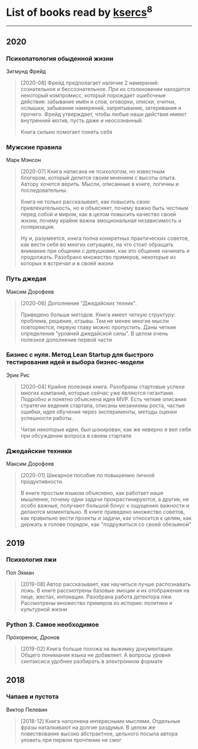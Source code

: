 # List of books read by [ksercs](https://plus.google.com/u/0/113010305809091482859/)<sup>8</sup>
---

## 2020

### Психопатология обыденной жизни
Зигмунд Фрейд
> [2020-08] Фрейд предполагает наличие 2 намерений: сознательное и бессознательное. При их столкновении находится некоторый компромисс, который порождает ошибочные действия: забывание имён и слов, оговорки, описки, очитки, ослышки, забывание намерений, запрятывание, затеривания и прочего. Фрейд утверждает, чтобы любые наши действия имеют внутренний мотив, пусть даже и неосознанный.
> 
> Книга сильно помогает понять себя


### Мужские правила
Марк Мэнсон
> [2020-07] Книга написана не психологом, но известным блогером, который делится своим мнением с высоты опыта. Автору хочется верить. Мысли, описанные в книге, логичны и последовательны. 
> 
> Книга не только рассказывает, как повысить свою привлекательность, но и объясняет, почему важно быть честным перед собой и миром, как в целом повысить качество своей жизни, почему крайне важна эмоциональная независимость и поляризация.
> 
> Ну и, разумеется, книга полна конкретных практических советов, как вести себя во многих ситуациях, на что стоит обращать внимание при общении с девушками, как это общение начинать и продолжать. Разобрано множество примеров, некоторые из которых я встречал и в своей жизни


### Путь джедая
Максим Дорофеев
> [2020-06] Дополнение "Джедайских техник".
> 
> Приведено больше методов. Книга имеет четкую структуру: проблема, решение, отзывы. Тем не менее многие мысли повторяются, первую главу можно пропустить. Даны четкие определения "уровней джедайской силы". В целом очень полезное дополнение первой части


### Бизнес с нуля. Метод Lean Startup для быстрого тестирования идей и выбора бизнес-модели
Эрик Рис
> [2020-04] Крайне полезная книга. Разобраны стартовые успехи многих компаний, которые сейчас уже являются гигантами. Подробно и понятно объяснена идея MVP. Есть четкие описания стратегии ведения стартапа, описаны мезанихмы роста, частые ошибки, идея обучения через эксперименты, методы оценки успешности работы.
> 
> Читая некоторые идеи, был шокирован, как же неверно я вел себя при обсуждении вопроса в своем стартапе


### Джедайские техники
Максим Дорофеев
> [2020-01] Шикарное пособие по повышению личной продуктивности. 
> 
> В книге простым языком объяснено, как работает наше мышление, почему одни задачи прокрастинируются, а другие, не особо важные, получают большой бонус к ощущению важности и делаются моментально. В книге приведено множество советов, как правильно вести проекты и задачи, как относится к целям, как держать в голове порядок, как "подружиться со своей обезьяной"



## 2019

### Психология лжи
Пол Экман
> [2019-08] Автор рассказывает, как научиться лучше распознавать ложь. В книге рассмотрены базовые эмоции и их отображения на лице, жестах, интонации. Разобрана работа детектора лжи. Рассмотрены множество примеров из истории: политики и культурной жизни


### Python 3. Самое необходимое
Прохоренок, Дронов
> [2019-02] Книга больше похожа на выжимку документации. Общего понимания языка не добавляет. А вопросы уровня синтаксиса удобнее разбирать в электронном формате



## 2018

### Чапаев и пустота
Виктор Пелевин
> [2018-12] Книга наполнена интересными мыслями. Отдельные фразы наталкивают на долгие раздумья. В целом же повествование высоко абстрактное, цельного посыла автора уловить при первом прочтении не смог



